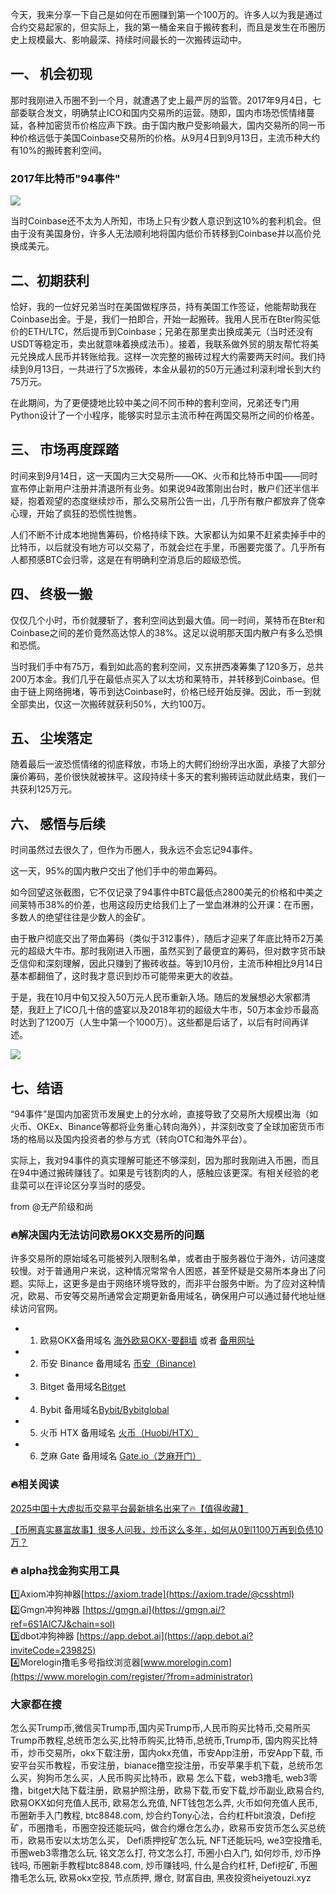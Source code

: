 今天，我来分享一下自己是如何在币圈赚到第一个100万的。许多人以为我是通过合约交易起家的，但实际上，我的第一桶金来自于搬砖套利，而且是发生在币圈历史上规模最大、影响最深、持续时间最长的一次搬砖运动中。

## 一、 机会初现

那时我刚进入币圈不到一个月，就遭遇了史上最严厉的监管。2017年9月4日，七部委联合发文，明确禁止ICO和国内交易所的运营。随即，国内市场恐慌情绪蔓延，各种加密货币价格应声下跌。由于国内散户受影响最大，国内交易所的同一币种价格远低于美国Coinbase交易所的价格。从9月4日到9月13日，主流币种大约有10%的搬砖套利空间。

### 2017年比特币"94事件"

[![](https://307e939.webp.li/20250617152842049.png)](https://btc8848.com/top-10-exchanges)

当时Coinbase还不太为人所知，市场上只有少数人意识到这10%的套利机会。但由于没有美国身份，许多人无法顺利地将国内低价币转移到Coinbase并以高价兑换成美元。

## 二、初期获利

恰好，我的一位好兄弟当时在美国做程序员，持有美国工作签证，他能帮助我在Coinbase出金。于是，我们一拍即合，开始一起搬砖。我用人民币在Bter购买低价的ETH/LTC，然后提币到Coinbase；兄弟在那里卖出换成美元（当时还没有USDT等稳定币，卖出就意味着换成法币）。接着，我联系做外贸的朋友帮忙将美元兑换成人民币并转账给我。这样一次完整的搬砖过程大约需要两天时间。我们持续到9月13日，一共进行了5次搬砖，本金从最初的50万元通过利滚利增长到大约75万元。

在此期间，为了更便捷地比较中美之间不同币种的套利空间，兄弟还专门用Python设计了一个小程序，能够实时显示主流币种在两国交易所之间的价格差。

## 三、 市场再度踩踏

时间来到9月14日，这一天国内三大交易所——OK、火币和比特币中国——同时宣布停止新用户注册并清退所有业务。如果说94政策刚出台时，散户们还半信半疑，抱着观望的态度继续炒币，那么交易所公告一出，几乎所有散户都放弃了侥幸心理，开始了疯狂的恐慌性抛售。

人们不断不计成本地抛售筹码，价格持续下跌。大家都认为如果不赶紧卖掉手中的比特币，以后就没有地方可以交易了，币就会烂在手里，币圈要完蛋了。几乎所有人都预感BTC会归零，这是在有明确利空消息后的超级恐慌。

## 四、 终极一搬

仅仅几个小时，币价就腰斩了，套利空间达到最大值。同一时间，莱特币在Bter和Coinbase之间的差价竟然高达惊人的38%。这足以说明那天国内散户有多么恐惧和恐慌。

当时我们手中有75万，看到如此高的套利空间，又东拼西凑筹集了120多万，总共200万本金。我们几乎在最低点买入了以太坊和莱特币，并转移到Coinbase。但由于链上网络拥堵，等币到达Coinbase时，价格已经开始反弹。因此，币一到就全部卖出，仅这一次搬砖就获利50%，大约100万。

## 五、 尘埃落定

随着最后一波恐慌情绪的彻底释放，市场上的大鳄们纷纷浮出水面，承接了大部分廉价筹码，差价很快就被抹平。这段持续十多天的套利搬砖运动就此结束，我们一共获利125万元。

## 六、 感悟与后续

时间虽然过去很久了，但作为币圈人，我永远不会忘记94事件。

这一天，95%的国内散户交出了他们手中的带血筹码。

如今回望这张截图，它不仅记录了94事件中BTC最低点2800美元的价格和中美之间莱特币38%的价差，也用这段历史给我们上了一堂血淋淋的公开课：在币圈，多数人的绝望往往是少数人的金矿。

由于散户彻底交出了带血筹码（类似于312事件），随后才迎来了年底比特币2万美元的超级大牛市。那时我刚进入币圈，虽然买到了最便宜的筹码，但对数字货币缺乏信仰和深刻理解，因此只赚到了搬砖收益。等到10月份，主流币种相比9月14日基本都翻倍了，这时我才意识到炒币可能带来更大的收益。

于是，我在10月中旬又投入50万元人民币重新入场。随后的发展想必大家都清楚，我赶上了ICO几十倍的盛宴以及2018年初的超级大牛市，50万本金炒币最高时达到了1200万（人生中第一个1000万）。这些都是后话了，以后有时间再详述。

[![](https://307e939.webp.li/下载.jpg)](https://btc8848.com/top-10-exchanges)

## 七、结语

“94事件”是国内加密货币发展史上的分水岭，直接导致了交易所大规模出海（如火币、OKEx、Binance等都将业务重心转向海外），并深刻改变了全球加密货币市场的格局以及国内投资者的参与方式（转向OTC和海外平台）。

实际上，我对94事件的真实理解可能还不够深刻，因为那时我刚进入币圈，而且在94中通过搬砖赚钱了。如果是亏钱割肉的人，感触应该更深。有相关经验的老韭菜可以在评论区分享当时的感受。

from @无产阶级和尚

### 🔥解决国内无法访问欧易OKX交易所的问题
许多交易所的原始域名可能被列入限制名单，或者由于服务器位于海外，访问速度较慢。对于普通用户来说，这种情况常常令人困惑，甚至怀疑是交易所本身出了问题。实际上，这更多是由于网络环境导致的，而非平台服务中断。为了应对这种情况，欧易、币安等交易所通常会定期更新备用域名，确保用户可以通过替代地址继续访问官网。

- 1. 欧易OKX备用域名 [海外欧易OKX-要翻墙](https://www.okx.com/zh-hans/join/76527935) 或者 [备用网址](https://www.chouyi.world/zh-hans/join/76527935) 
- 2. 币安 Binance 备用域名 [币安（Binance)](https://accounts.binance.com/zh-CN/register?ref=36457687)
- 3. Bitget 备用域名[Bitget](https://www.bitget.com/zh-CN/referral/register?from=referral&clacCode=VRNEYUTR)
- 4. Bybit 备用域名[Bybit/Bybitglobal](https://www.bybitglobal.com/zh-MY/invite/?ref=VMKORMM)
- 5. 火币 HTX 备用域名 [火币（Huobi/HTX）](https://www.htx.com/invite/zh-cn/1f?invite_code=whf45223)
- 6. 芝麻 Gate 备用域名 [Gate.io（芝麻开门）](https://www.gate.io/zh/signup?ref_type=103&ref=A1ERAQ)

### 🔥相关阅读
[2025中国十大虚拟币交易平台最新排名出来了🔥【值得收藏】](https://btc8848.com/top-10-exchanges/)

[【币圈真实暴富故事】很多人问我，炒币这么多年，如何从0到1100万再到负债10万？](https://heiyetouzi.xyz/biquanstory001/)

### 🔥 alpha找金狗实用工具
1️⃣Axiom冲狗神器[https://axiom.trade](https://axiom.trade/@csshtml)  
2️⃣Gmgn冲狗神器 [https://gmgn.ai](https://gmgn.ai/?ref=6S1AIC7J&chain=sol)  
3️⃣dbot冲狗神器 [https://app.debot.ai](https://app.debot.ai?inviteCode=239825)  
4️⃣Morelogin撸毛多号指纹浏览器[www.morelogin.com](https://www.morelogin.com/register/?from=administrator)  

### 大家都在搜
怎么买Trump币,微信买Trump币,国内买Trump币,人民币购买比特币,交易所买Trump币教程,总统币怎么买,比特币购买,比特币,总统币,Trump币, 国内购买比特币，炒币交易所，okx下载注册，国内okx充值，币安App注册，币安App下载, 币安平台买币教程，币安注册，bianace撸空投注册，币安苹果手机下载，总统币怎么买，狗狗币怎么买，人民币购买比特币，欧易 怎么下载，web3撸毛, web3零撸，bitget大陆下载注册，欧易护照注册，欧易下载,币安下载,炒币副业,欧易合约, 欧易OKX如何充值人民币, 欧易怎么充值, NFT钱包怎么弄, 火币如何充值人民币, 币圈新手入门教程, btc8848.com, 炒合约Tony心法，合约杠杆bit浪浪，Defi挖矿，币圈撸毛，币圈空投还能玩吗，做合约爆仓怎么办，欧易币安货币怎么买总统币，欧易币安以太坊怎么买， Defi质押挖矿怎么玩, NFT还能玩吗, we3空投撸毛, 币圈web3零撸怎么玩, 铭文怎么打, 符文怎么打, 币圈小白入门, 如何炒币, 炒币挣钱吗, 币圈新手教程btc8848.com, 炒币赚钱吗, 什么是合约杠杆, Defi挖矿, 币圈撸毛怎么玩, 欧易okx空投, 节点质押, 爆仓, 财富自由, 黑夜投资heiyetouzi.xyz